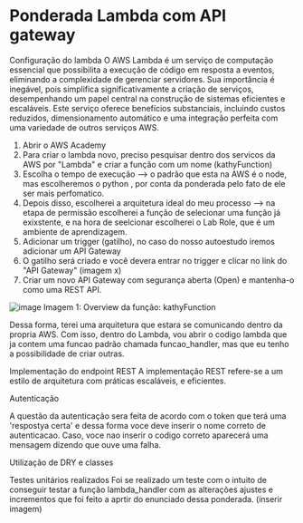 # Ponderada Lambda com API gateway

Configuração do lambda
O AWS Lambda é um serviço de computação essencial que possibilita a execução de código em resposta a eventos, eliminando a complexidade de gerenciar servidores. Sua importância é inegável, pois simplifica significativamente a criação de serviços, desempenhando um papel central na construção de sistemas eficientes e escaláveis. Este serviço oferece benefícios substanciais, incluindo custos reduzidos, dimensionamento automático e uma integração perfeita com uma variedade de outros serviços AWS.

1. Abrir o AWS Academy
2. Para criar o lambda novo, preciso pesquisar dentro dos servicos da AWS por "Lambda" e criar a função com um nome (kathyFunction)
3. Escolha o tempo de execução --> o padrão que esta na AWS é o node, mas escolheremos o python , por conta da ponderada pelo fato de ele ser mais perfomatico.
4. Depois disso, escolherei a arquitetura ideal do meu processo --> na etapa de permissão escolherei a função de selecionar uma função já exixstente, e na hora de seelcionar escolherei o Lab Role, que é um ambiente de aprendizagem.
5. Adicionar um trigger (gatilho), no caso do nosso autoestudo iremos adicionar um API Gateway
6. O gatilho será criado e você devera entrar no trigger e clicar no link do "API Gateway" (imagem x) 
7. Criar um novo API Gateway com segurança aberta (Open) e mantenha-o como uma REST API.

![image](https://github.com/KathlynDiwan/Ponderada-lambda-com-API-gateway/assets/99209712/f08e6c88-c6ba-483e-9797-3dbcc17d7900)
Imagem 1: Overview da função: kathyFunction

Dessa forma, terei uma arquitetura que estara se comunicando dentro da propria AWS. Com isso, dentro do Lambda, vou abrir o codigo lambda que ja contem uma funcao padrão chamada funcao_handler, mas que eu tenho a possibilidade de criar outras. 


Implementação do endpoint REST 
A implementação REST refere-se a um estilo de arquitetura com práticas escaláveis, e eficientes. 

Autenticação 

A questão da autenticação sera feita de acordo com o token que terá uma 'respostya certa' e dessa forma voce deve inserir o nome correto de autenticacao. Caso, voce nao inserir o codigo correto aparecerá uma mensagem dizendo que ouve uma falha. 

Utilização de DRY e classes

Testes unitários realizados 
Foi se realizado um teste com o intuito de conseguir testar a função lambda_handler com as alterações ajustes e incrementos que foi feito a aprtir do enunciado dessa ponderada. 
(inserir imagem) 
